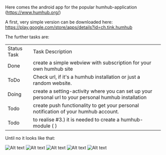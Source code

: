 Here comes the android app for the popular humhub-application (<https://www.humhub.org/>)

A first, very simple version can be downloaded here: <https://play.google.com/store/apps/details?id=ch.tink.humhub>

The further tasks are:

<table>
    <tr>
        <td>
            Status Task
        </td>
        <td>
            Task Description
        </td>
    </tr>
    <tr>
            <td>
                Done
            </td>
            <td>
                create a simple webview with subscription for your own humhub site
            </td>
    </tr>
    <tr>
            <td>
                ToDo
            </td>
            <td>
                Check url, if it's a humhub installation or just a random website.
            </td>
    </tr>
    <tr>
            <td>
                Doing
            </td>
            <td>
                create a setting-activity where you can set up your personal url to your personal humhub installation
            </td>
    </tr>
        <tr>
            <td>
                Todo
            </td>
            <td>
                create push functionality to get your personal notification of your humhub account.
            </td>
        </tr>
        <tr>
            <td>
                Todo
            </td>
            <td>
                to realise #3.) it is needed to create a humhub-module (<https://www.humhub.org/de/marketplace/> )
            </td>
        </tr>
</table>


Until no it looks like that:

![Alt text](/download_app/screenshots/startingPage.JPG?raw=true "Login Page")
![Alt text](/download_app/screenshots/loginPage.JPG?raw=true "Login Page")
![Alt text](/download_app/screenshots/timeline.JPG?raw=true "Login Page")
![Alt text](/download_app/screenshots/profileEditing.JPG?raw=true "Login Page")
![Alt text](/download_app/screenshots/wiki.JPG?raw=true "Login Page")


